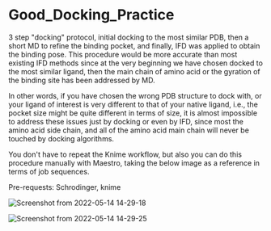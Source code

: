 # Good_Docking_Practice
3 step "docking" protocol, initial docking to the most similar PDB, then a short MD to refine the binding pocket, and finally, IFD was applied to obtain the binding pose. This procedure would be more accurate than most existing IFD methods since at the very beginning we have chosen docked to the most similar ligand, then the main chain of amino acid or the gyration of the binding site has been addressed by MD.

In other words, if you have chosen the wrong PDB structure to dock with, or your ligand of interest is very different to that of your native ligand, i.e., the pocket size might be quite different in terms of size, it is almost impossible to address these issues just by docking or even by IFD, since most the amino acid side chain, and all of the amino acid main chain will never be touched by docking algorithms.

You don't have to repeat the Knime workflow, but also you can do this procedure manually with Maestro, taking the below image as a reference in terms of job sequences.

Pre-requests: Schrodinger, knime

![Screenshot from 2022-05-14 14-29-18](https://user-images.githubusercontent.com/75652473/168411619-526051fb-58be-4ccb-bbb8-c38e743a1c11.png)

![Screenshot from 2022-05-14 14-29-25](https://user-images.githubusercontent.com/75652473/168411626-f4e21e89-0e12-481e-9e43-8e257051bf9c.png)

